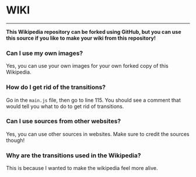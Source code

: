 # WIKI
------
**This Wikipedia repository can be forked using GitHub, but you can use this source if you like to make your wiki from this repository!**

### Can I use my own images?
Yes, you can use your own images for your own forked copy of this Wikipedia.

### How do I get rid of the transitions?
Go in the `main.js` file, then go to line 115. You should see a comment that would tell you what to do to get rid of transitions.

### Can I use sources from other websites?
Yes, you can use other sources in websites. Make sure to credit the sources though!

### Why are the transitions used in the Wikipedia?
This is because I wanted to make the wikipedia feel more alive.
